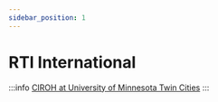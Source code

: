 ```yaml
---
sidebar_position: 1
---
```


# RTI International

:::info
<a href="https://twin-cities.umn.edu/">CIROH at University of Minnesota Twin Cities</a>
:::

